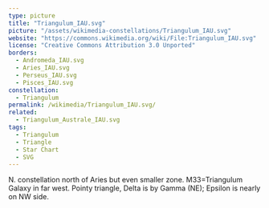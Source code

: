 ```yaml
---
type: picture
title: "Triangulum_IAU.svg"
picture: "/assets/wikimedia-constellations/Triangulum_IAU.svg"
website: "https://commons.wikimedia.org/wiki/File:Triangulum_IAU.svg"
license: "Creative Commons Attribution 3.0 Unported"
borders:
  - Andromeda_IAU.svg
  - Aries_IAU.svg
  - Perseus_IAU.svg
  - Pisces_IAU.svg
constellation:
  - Triangulum
permalink: /wikimedia/Triangulum_IAU.svg/
related:
  - Triangulum_Australe_IAU.svg
tags:
  - Triangulum
  - Triangle
  - Star Chart
  - SVG
---
```

N. constellation north of Aries but even smaller zone. M33=Triangulum Galaxy in far west. Pointy triangle, Delta is by Gamma (NE); Epsilon is nearly on NW side.